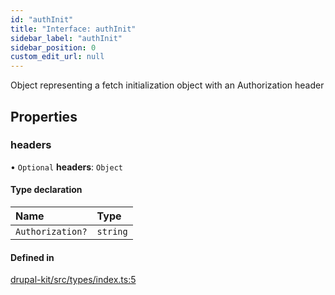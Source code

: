 ```yaml
---
id: "authInit"
title: "Interface: authInit"
sidebar_label: "authInit"
sidebar_position: 0
custom_edit_url: null
---
```


Object representing a fetch initialization object with an Authorization header

## Properties

### headers

• `Optional` **headers**: `Object`

#### Type declaration

| Name | Type |
| :------ | :------ |
| `Authorization?` | `string` |

#### Defined in

[drupal-kit/src/types/index.ts:5](https://github.com/pantheon-systems/decoupled-kit-js/blob/3cc8708/packages/drupal-kit/src/types/index.ts#L5)
